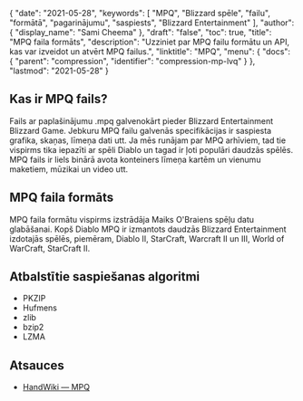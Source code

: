 {
  "date": "2021-05-28",
  "keywords": [
"MPQ",
"Blizzard spēle",
"failu",
"formātā",
"pagarinājumu",
"saspiests",
"Blizzard Entertainment"
],
  "author": {
    "display_name": "Sami Cheema"
},
  "draft": "false",
  "toc": true,
  "title": "MPQ faila formāts",
  "description": "Uzziniet par MPQ failu formātu un API, kas var izveidot un atvērt MPQ failus.",
  "linktitle": "MPQ",
  "menu": {
    "docs": {
      "parent": "compression",
      "identifier": "compression-mp-lvq"
}
},
  "lastmod": "2021-05-28"
}

## Kas ir MPQ fails? ##

Fails ar paplašinājumu .mpq galvenokārt pieder Blizzard Entertainment Blizzard Game. Jebkuru MPQ failu galvenās specifikācijas ir saspiesta grafika, skaņas, līmeņa dati utt. Ja mēs runājam par MPQ arhīviem, tad tie vispirms tika iepazīti ar spēli Diablo un tagad ir ļoti populāri daudzās spēlēs. MPQ fails ir liels binārā avota konteiners līmeņa kartēm un vienumu maketiem, mūzikai un video utt.

## MPQ faila formāts ##

MPQ faila formātu vispirms izstrādāja Maiks O'Braiens spēļu datu glabāšanai. Kopš Diablo MPQ ir izmantots daudzās Blizzard Entertainment izdotajās spēlēs, piemēram, Diablo II, StarCraft, Warcraft II un III, World of WarCraft, StarCraft II.

## Atbalstītie saspiešanas algoritmi ##

 *  PKZIP
 *  Hufmens
 *  zlib
 *  bzip2
 *  LZMA

## Atsauces

* [HandWiki — MPQ](https://handwiki.org/wiki/MPQ_(file_format))


